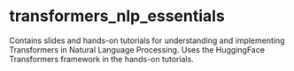 # transformers_nlp_essentials
Contains slides and hands-on tutorials for understanding and implementing Transformers in Natural Language Processing. Uses the HuggingFace Transformers framework in the hands-on tutorials.
